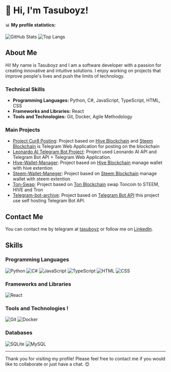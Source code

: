 # 👋 Hi, I'm Tasuboyz!

📊 **My profile statistics:**

![GitHub Stats](https://github-readme-stats.vercel.app/api?username=tasuboyz&show_icons=true&theme=dark)
![Top Langs](https://github-readme-stats.vercel.app/api/top-langs/?username=tasuboyz&layout=compact&theme=dark)

## **About Me**

Hi! My name is Tasuboyz and I am a software developer with a passion for creating innovative and intuitive solutions. I enjoy working on projects that improve people's lives and push the limits of technology.

### **Technical Skills**
- **Programming Languages:** Python, C#, JavaScript, TypeScript, HTML, CSS
- **Frameworks and Libraries:** React
- **Tools and Technologies:** Git, Docker, Agile Methodology

### **Main Projects**
- [Project Cur8 Posting](https://github.com/davvoz/cur8-steem-telegram): Project based on [Hive Blockchain](https://hive.io/) and [Steem Blockchain](https://steem.com/) is Telegram Web Application for posting on the blockchain 
- [Leonardo AI Telegram Bot Project](https://github.com/tasuboyz/Leonardo-AI-Telegram-Bot): Project used Leonardo AI API and Telegram Bot API + Telegram Web Application.
- [Hive-Wallet-Manager](https://github.com/tasuboyz/Hive-Wallet-Manager): Project based on [Hive Blockchain](https://hive.io/) manage wallet with hive extention
- [Steem-Wallet-Maneger](https://github.com/tasuboyz/Steem-Wallet-Manager): Project based on [Steem Blockchain](https://steem.com/) manage wallet with steem extention
- [Ton-Swap](https://github.com/tasuboyz/Toncoin-to-STEEM-HIVE-Swap): Project based on [Ton Blockchain](https://ton.org/) swap Toncoin to STEEM, HIVE and Tron
- [Telegram-bot-archive](https://github.com/tasuboyz/Telegram-bot-archive): Project based on [Telegram Bot API](https://core.telegram.org/bots/api) this project use self hosting Telegram Bot API.

## **Contact Me**

You can contact me by telegram at [tasuboyz](https://t.me/tasuboyz) or follow me on [LinkedIn](https://www.linkedin.com/in/tasuhiro-davide-kato-006570250/).

## **Skills**

### **Programming Languages**
![Python](https://img.shields.io/badge/-Python-3776AB?logo=python&logoColor=white)
![C#](https://img.shields.io/badge/-C%23-239120?logo=c-sharp&logoColor=white)
![JavaScript](https://img.shields.io/badge/-JavaScript-F7DF1E?logo=javascript&logoColor=black)
![TypeScript](https://img.shields.io/badge/-TypeScript-3178C6?logo=typescript&logoColor=white)
![HTML](https://img.shields.io/badge/-HTML-E34F26?logo=html5&logoColor=white)
![CSS](https://img.shields.io/badge/-CSS-1572B6?logo=css3&logoColor=white)

### **Frameworks and Libraries**
![React](https://img.shields.io/badge/-React-61DAFB?logo=react&logoColor=black)

### **Tools and Technologies** !
![Git](https://img.shields.io/badge/-Git-F05032?logo=git&logoColor=white)
![Docker](https://img.shields.io/badge/-Docker-2496ED?logo=docker&logoColor=white)

### **Databases**
![SQLite](https://img.shields.io/badge/-SQLite-003B57?logo=sqlite&logoColor=white)
![MySQL](https://img.shields.io/badge/-MySQL-4479A1?logo=mysql&logoColor=white)


---

Thank you for visiting my profile! Please feel free to contact me if you would like to collaborate or just have a chat. 😊

